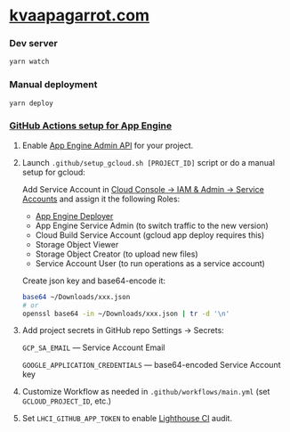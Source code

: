 # [kvaapagarrot.com](https://kvaapagarrot.com)

### Dev server

```bash
yarn watch
```

### Manual deployment

```bash
yarn deploy
```

### [GitHub Actions setup for App Engine](https://github.com/GoogleCloudPlatform/github-actions/tree/master/setup-gcloud)

1. Enable [App Engine Admin API](https://console.developers.google.com/apis/api/appengine.googleapis.com/overview) for your project.

2. Launch `.github/setup_gcloud.sh [PROJECT_ID]` script or do a manual setup for gcloud:

    Add Service Account in [Cloud Console → IAM & Admin → Service Accounts](https://console.cloud.google.com/iam-admin/serviceaccounts) and assign it the following Roles:

    - [App Engine Deployer](https://cloud.google.com/appengine/docs/standard/python/roles#separation_of_deployment_and_traffic_routing_duties)
    - App Engine Service Admin (to switch traffic to the new version)
    - Cloud Build Service Account (gcloud app deploy requires this)
    - Storage Object Viewer
    - Storage Object Creator (to upload new files)
    - Service Account User (to run operations as a service account)

    Create json key and base64-encode it:

    ```bash
    base64 ~/Downloads/xxx.json
    # or
    openssl base64 -in ~/Downloads/xxx.json | tr -d '\n'
    ```

3. Add project secrets in GitHub repo Settings → Secrets:

    `GCP_SA_EMAIL` — Service Account Email

    `GOOGLE_APPLICATION_CREDENTIALS` — base64-encoded Service Account key

4. Customize Workflow as needed in `.github/workflows/main.yml` (set `GCLOUD_PROJECT_ID`, etc.)

5. Set `LHCI_GITHUB_APP_TOKEN` to enable [Lighthouse CI](https://github.com/apps/lighthouse-ci) audit.
